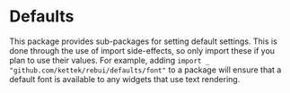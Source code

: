 # Defaults

This package provides sub-packages for setting default settings. This is done through the use of import side-effects, so only import these if you plan to use their values. For example, adding `import _ "github.com/kettek/rebui/defaults/font"` to a package will ensure that a default font is available to any widgets that use text rendering.
